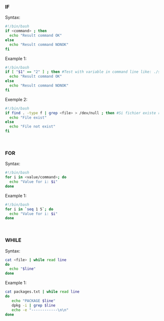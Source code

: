 ### IF
Syntax:
```bash
#!/bin/bash
if <command> ; then
  echo "Result command OK"
else
  echo "Result command NONOK"
fi
```
Example 1:
```bash
#!/bin/bash
if [ "$1" == "2" ] ; then #Test with variable in command line like: ./script.sh 2
  echo "Result command OK"
else
  echo "Result command NONOK"
fi
```
Exemple 2:
```bash
#!/bin/bash
if find . -type f | grep <file> > /dev/null ; then #Si fichier existe renvoie OK, sinon NONOK
  echo "File exist"
else
  echo "File not exist"
fi
```

<br>

### FOR

Syntax:
```bash
#!/bin/bash
for i in <value/command>; do
  echo "Value for i: $i"
done
```

Example 1:
```bash
#!/bin/bash
for i in `seq 1 5`; do
  echo "Value for i: $i"
done
```

<br>

### WHILE

Syntax:
```bash
cat <file> | while read line
do
  echo "$line"
done
```

Example 1:
```bash
cat packages.txt | while read line
do
   echo "PACKAGE $line"
   dpkg -i | grep $line
   echo -e "------------\n\n"
done
```
